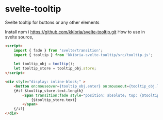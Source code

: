 # svelte-tooltip
Svelte tooltip for buttons or any other elements

Install
npm i https://github.com/kkibria/svelte-tooltip.git
How to use in svelte source,
```html
<script>
	import { fade } from 'svelte/transition';
	import { tooltip } from 'kkibria-svelte-tooltip/src/tooltip.js';
	
	let tooltip_obj = tooltip();
	let tooltip_store = tooltip_obj.store;
</script>

<div style="display: inline-block;" >
	<button on:mouseover={tooltip_obj.enter} on:mouseout={tooltip_obj.leave} tooltip="Press the button to get 1s done">Button 1s</button>
	{#if $tooltip_store.text.length}
		<span transition:fade style="position: absolute; top: {$tooltip_store.top}px; left: {$tooltip_store.left}px;">
			{$tooltip_store.text}
		</span>
	{/if}
</div>
```

